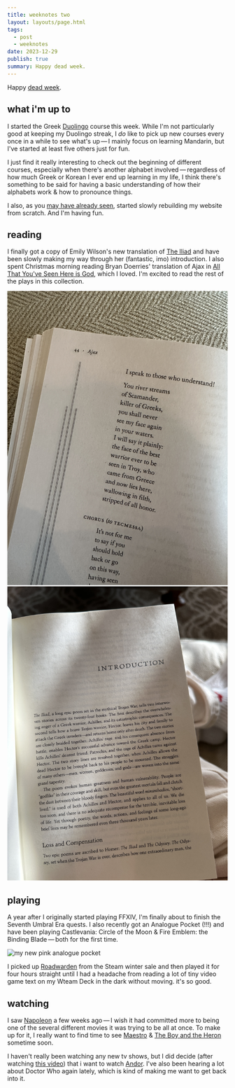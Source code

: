 ```yaml
---
title: weeknotes two
layout: layouts/page.html
tags:
  - post
  - weeknotes
date: 2023-12-29
publish: true
summary: Happy dead week.
---
```

Happy [dead week](https://www.theatlantic.com/family/archive/2021/12/christmas-new-years-dead-week-romjul/621098/). 
## what i'm up to
I started the Greek [Duolingo](https://www.duolingo.com/profile/jilliangmeehan) course this week. While I'm not particularly good at keeping my Duolingo streak, I *do* like to pick up new courses every once in a while to see what's up — I mainly focus on learning Mandarin, but I've started at least five others just for fun. 

I just find it really interesting to check out the beginning of different courses, especially when there's another alphabet involved — regardless of how much Greek or Korean I ever end up learning in my life, I think there's something to be said for having a basic understanding of how their alphabets work & how to pronounce things. 

I also, as you [may have already seen](https://jillian.garden/122623), started slowly rebuilding my website from scratch. And I'm having fun.
## reading
I finally got a copy of Emily Wilson's new translation of [The Iliad](https://bookshop.org/p/books/the-iliad-homer/17147944?ean=9781324001805) and have been slowly making my way through her (fantastic, imo) introduction. I also spent Christmas morning reading Bryan Doerries' translation of Ajax in [All That You've Seen Here is God](https://bookshop.org/p/books/all-that-you-ve-seen-here-is-god-new-versions-of-four-greek-tragedies-sophocles-ajax-philoctetes-women-of-trachis-aeschylus-prometheus-bound-sophocles/9802252?ean=9780307949738), which I loved. I'm excited to read the rest of the plays in this collection.

![this is still one of my favorite lines in ajax](./photos/_29-ajax.jpg)
![emily wilson's introduction to the iliad](./photos/_29-iliad.jpg)
## playing
A year after I originally started playing FFXIV, I'm finally about to finish the Seventh Umbral Era quests. I also recently got an Analogue Pocket (!!!) and have been playing Castlevania: Circle of the Moon & Fire Emblem: the Binding Blade — both for the first time.

![my new pink analogue pocket](./photos/_29-pocket.jpg)

I picked up [Roadwarden](https://store.steampowered.com/app/1155970/Roadwarden/) from the Steam winter sale and then played it for four hours straight until I had a headache from reading a lot of tiny video game text on my Wteam Deck in the dark without moving. it's so good.
## watching
I saw [Napoleon](https://www.imdb.com/title/tt13287846/) a few weeks ago — I wish it had committed more to being one of the several different movies it was trying to be all at once. To make up for it, I really want to find time to see [Maestro](https://www.imdb.com/title/tt5535276/) & [The Boy and the Heron](https://www.imdb.com/title/tt6587046/) sometime soon.

I haven't really been watching any new tv shows, but I did decide (after watching [this video](https://www.youtube.com/watch?v=J-piNPoWoYc&pp=ygULZHJldyBnb29kZW4%3D)) that i want to watch [Andor](https://www.imdb.com/title/tt9253284/). I've also been hearing a lot about Doctor Who again lately, which is kind of making me want to get back into it. 